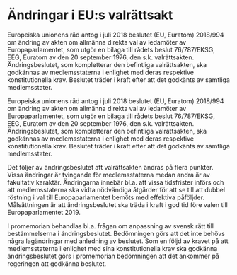 # Ändringar i EU:s valrättsakt

Europeiska unionens råd antog i juli 2018 beslutet (EU, Euratom) 2018/994 om ändring av akten om allmänna direkta val av ledamöter av Europaparlamentet, som utgör en bilaga till rådets beslut 76/787/EKSG, EEG, Euratom av den 20 september 1976, den s.k. valrättsakten. Ändringsbeslutet, som kompletterar den befintliga valrättsakten, ska godkännas av medlemsstaterna i enlighet med deras respektive konstitutionella krav. Beslutet träder i kraft efter att det godkänts av samtliga medlemsstater.

Europeiska unionens råd antog i juli 2018 beslutet (EU, Euratom) 2018/994 om ändring av akten om allmänna direkta val av ledamöter av Europaparlamentet, som utgör en bilaga till rådets beslut 76/787/EKSG, EEG, Euratom av den 20 september 1976, den s.k. valrättsakten. Ändringsbeslutet, som kompletterar den befintliga valrättsakten, ska godkännas av medlemsstaterna i enlighet med deras respektive konstitutionella krav. Beslutet träder i kraft efter att det godkänts av samtliga medlemsstater.

Det följer av ändringsbeslutet att valrättsakten ändras på flera punkter. Vissa ändringar är tvingande för medlemsstaterna medan andra är av fakultativ karaktär. Ändringarna innebär bl.a. att vissa tidsfrister införs och att medlemsstaterna ska vidta nödvändiga åtgärder för att se till att dubbel röstning i val till Europaparlamentet bemöts med effektiva påföljder. Målsättningen är att ändringsbeslutet ska träda i kraft i god tid före valen till Europaparlamentet 2019.

I promemorian behandlas bl.a. frågan om anpassning av svensk rätt till bestämmelserna i ändringsbeslutet. Bedömningen görs att det inte behövs några lagändringar med anledning av beslutet. Som en följd av kravet på att medlemsstaterna i enlighet med sina konstitutionella krav ska godkänna ändringsbeslutet görs i promemorian bedömningen att det ankommer på regeringen att godkänna beslutet.
